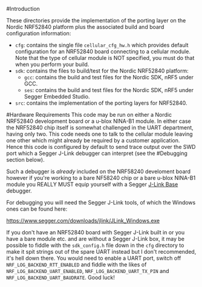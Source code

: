 #Introduction

These directories provide the implementation of the porting layer on the Nordic NRF52840 platform plus the associated build and board configuration information:

- `cfg`: contains the single file `cellular_cfg_hw.h` which provides default configuration for an NRF52840 board connecting to a cellular module.  Note that the type of cellular module is NOT specified, you must do that when you perform your build.
- `sdk`: contains the files to build/test for the Nordic NRF52840 platform:
  - `gcc`: contains the build and test files for the Nordic SDK, nRF5 under GCC.
  - `ses`: contains the build and test files for the Nordic SDK, nRF5 under Segger Embedded Studio.
- `src`: contains the implementation of the porting layers for NRF52840.

#Hardware Requirements
This code may be run on either a Nordic NRF52840 development board or a u-blox NINA-B1 module.  In either case the NRF52840 chip itself is somewhat challenged in the UART department, having only two.  This code needs one to talk to the cellular module leaving one other which might already be required by a customer application.  Hence this code is configured by default to send trace output over the SWD port which a Segger J-Link debugger can interpret (see the #Debugging section below).

Such a debugger is *already* included on the NRF58240 develoment board however if you're working to a bare NF58240 chip or a bare u-blox NINA-B1 module you REALLY MUST equip yourself with a Segger [J-Link Base](https://www.segger.com/products/debug-probes/j-link/models/j-link-base/) debugger.

For debugging you will need the Segger J-Link tools, of which the Windows ones can be found here:

https://www.segger.com/downloads/jlink/JLink_Windows.exe

If you don't have an NRF52840 board with Segger J-Link built in or you have a bare module etc. and are without a Segger J-Link box, it may be possible to fiddle with the `sdk_config.h` file down in the `cfg` directory to make it spit strings out of the spare UART instead but I don't recommended, it's hell down there.  You would need to enable a UART port, switch off `NRF_LOG_BACKEND_RTT_ENABLED` and fiddle with the likes of `NRF_LOG_BACKEND_UART_ENABLED`, `NRF_LOG_BACKEND_UART_TX_PIN` and `NRF_LOG_BACKEND_UART_BAUDRATE`.  Good luck!

